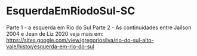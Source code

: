 # EsquerdaEmRiodoSul-SC
Parte 1 - a esquerda em Rio do Sul 
Parte 2 - As continuidades entre Jaílson 2004 e Jean de Liz 2020
veja mais em: https://sites.google.com/view/gregoriosilva/rio-do-sul-alto-vale/histor/esquerda-em-rio-do-sul

